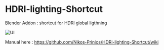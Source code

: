 # HDRI-lighting-Shortcut
Blender Addon : shortcut for HDRI global ligthning

![UI](https://github.com/Nikos-Prinios/HDRI-lighting-Shortcut/blob/master/coffee.png)

Manual here : https://github.com/Nikos-Prinios/HDRI-lighting-Shortcut/wiki
